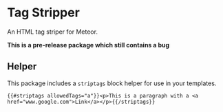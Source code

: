 # Tag Stripper #

An HTML tag striper for Meteor.

**This is a pre-release package which still contains a bug**


## Helper ##

This package includes a `striptags` block helper for use in your templates.

```
{{#striptags allowedTags="a"}}<p>This is a paragraph with a <a href="www.google.com">Link</a></p>{{/striptags}}
```
